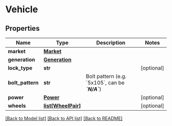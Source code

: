 # Vehicle

## Properties
Name | Type | Description | Notes
------------ | ------------- | ------------- | -------------
**market** | [**Market**](Market.md) |  | 
**generation** | [**Generation**](Generation.md) |  | 
**lock_type** | **str** |  | [optional] 
**bolt_pattern** | **str** | Bolt pattern (e.g. &#x60;5x105&#x60;, can be __*&#x60;N/A&#x60;*__) | 
**power** | [**Power**](Power.md) |  | [optional] 
**wheels** | [**list[WheelPair]**](WheelPair.md) |  | [optional] 

[[Back to Model list]](../README.md#documentation-for-models) [[Back to API list]](../README.md#documentation-for-api-endpoints) [[Back to README]](../README.md)


